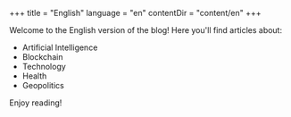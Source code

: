 +++
title = "English"
language = "en" 
contentDir = "content/en"
+++

Welcome to the English version of the blog! Here you'll find articles about:

- Artificial Intelligence
- Blockchain  
- Technology
- Health
- Geopolitics

Enjoy reading!

